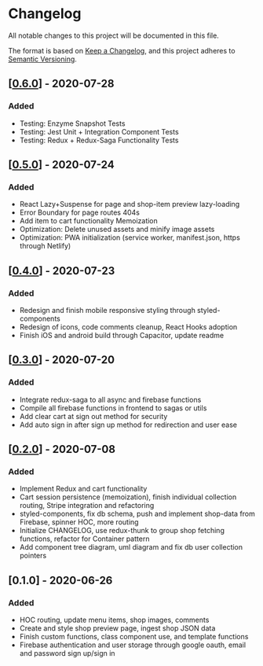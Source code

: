 # Changelog
All notable changes to this project will be documented in this file.

The format is based on [Keep a Changelog](https://keepachangelog.com/en/1.0.0/),
and this project adheres to [Semantic Versioning](https://semver.org/spec/v2.0.0.html).

## [[0.6.0]] - 2020-07-28
### Added
- Testing: Enzyme Snapshot Tests
- Testing: Jest Unit + Integration Component Tests
- Testing: Redux + Redux-Saga Functionality Tests

## [[0.5.0]] - 2020-07-24
### Added
- React Lazy+Suspense for page and shop-item preview lazy-loading
- Error Boundary for page routes 404s
- Add item to cart functionality Memoization
- Optimization: Delete unused assets and minify image assets
- Optimization: PWA initialization (service worker, manifest.json, https through Netlify)

## [[0.4.0]] - 2020-07-23
### Added
- Redesign and finish mobile responsive styling through styled-components
- Redesign of icons, code comments cleanup, React Hooks adoption
- Finish iOS and android build through Capacitor, update readme

## [[0.3.0]] - 2020-07-20
### Added
- Integrate redux-saga to all async and firebase functions
- Compile all firebase functions in frontend to sagas or utils
- Add clear cart at sign out method for security
- Add auto sign in after sign up method for redirection and user ease

## [[0.2.0]] - 2020-07-08
### Added
- Implement Redux and cart functionality
- Cart session persistence (memoization), finish individual collection routing, Stripe integration and refactoring
- styled-components, fix db schema, push and implement shop-data from Firebase, spinner HOC, more routing
- Initialize CHANGELOG, use redux-thunk to group shop fetching functions, refactor for Container pattern
- Add component tree diagram, uml diagram and fix db user collection pointers

## [0.1.0] - 2020-06-26
### Added
- HOC routing, update menu items, shop images, comments
- Create and style shop preview page, ingest shop JSON data
- Finish custom functions, class component use, and template functions
- Firebase authentication and user storage through google oauth, email and password sign up/sign in

[0.2.0]: https://github.com/lockjio/collectio-site/releases/tag/v0.2.0
[0.3.0]: https://github.com/lockjio/collectio-site/compare/v0.2.0...v0.3.0
[0.4.0]: https://github.com/lockjio/collectio-site/compare/v0.3.0...v0.4.0
[0.5.0]: https://github.com/lockjio/collectio-site/compare/v0.4.0...v0.5.0
[0.6.0]: https://github.com/lockjio/collectio-site/compare/v0.5.0...v0.6.0
